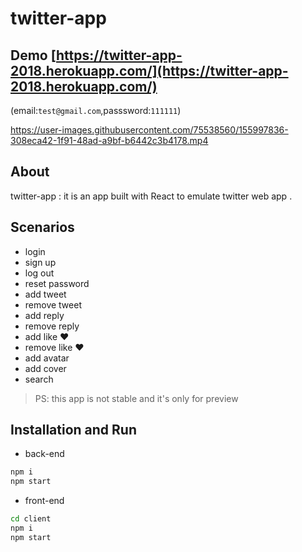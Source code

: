 # twitter-app
## Demo [https://twitter-app-2018.herokuapp.com/](https://twitter-app-2018.herokuapp.com/)
(email:`test@gmail.com`,passsword:`111111`)

https://user-images.githubusercontent.com/75538560/155997836-308eca42-1f91-48ad-a9bf-b6442c3b4178.mp4


## About
twitter-app : it is an app built with React to emulate twitter web app .

## Scenarios 

- login
- sign up
- log out
- reset password 
- add tweet
- remove tweet
- add reply
- remove reply
- add like ❤️
- remove like ❤️
- add avatar
- add cover 
- search 
 
> PS: this app is not stable and it's only for preview
 
## Installation and Run

- back-end
```sh
npm i
npm start
``` 
- front-end 
```sh
cd client
npm i
npm start
``` 
 
